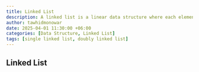 ```yaml
---
title: Linked List
description: A linked list is a linear data structure where each element (node) contains a value and a reference to the next node in the sequence. It allows efficient insertions and deletions but slower access compared to arrays, as elements are not stored in contiguous memory.
author: tawhidmonowar
date: 2025-04-01 11:30:00 +06:00
categories: [Data Structure, Linked List]
tags: [single linked list, doubly linked list]
---
```


## Linked List

